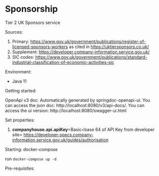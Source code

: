 # Sponsorship

Tier 2 UK Sponsors service

Sources:
1. Primary: <https://www.gov.uk/government/publications/register-of-licensed-sponsors-workers> as cited in <https://uktiersponsors.co.uk/>
2. Supplement: <https://developer.company-information.service.gov.uk/>
3. SIC codes: <https://www.gov.uk/government/publications/standard-industrial-classification-of-economic-activities-sic>

Environment:
- Java 11

Getting started:

OpenApi v3 doc:
Automatically generated by springdoc-openapi-ui. You can access the json doc: http://localhost:8080/v3/api-docs/. You can access the ui version: http://localhost:8080/swagger-ui.html

Set properties:
1. **companyhouse.api.apiKey**=Basic<space><base 64 of API Key from developer site>
<https://developer-specs.company-information.service.gov.uk/guides/authorisation>

Starting:
docker-compose

run `docker-compose up -d`

Pre-requisites:
